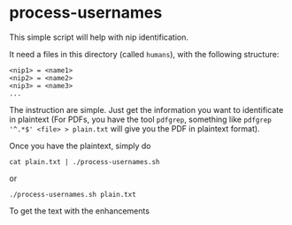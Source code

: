 # process-usernames

This simple script will help with nip identification.

It need a files in this directory (called `humans`), with the
following structure:

    <nip1> = <name1>
    <nip2> = <name2>
    <nip3> = <name3>
	...

The instruction are simple. Just get the information you want to
identificate in plaintext (For PDFs, you have the tool `pdfgrep`,
something like `pdfgrep '^.*$' <file> > plain.txt` will give you the
PDF in plaintext format).

Once you have the plaintext, simply do

	cat plain.txt | ./process-usernames.sh

or

	./process-usernames.sh plain.txt

To get the text with the enhancements

